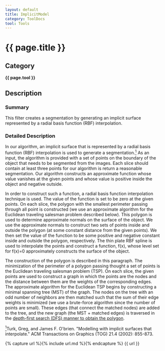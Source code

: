 ```yaml
---
layout: default
title: ImplicitModel
category: ToolDocs 
tool: Tools
---
```


# {{ page.title }} 

## Category

**{{ page.tool }}**

## Description

### Summary

This filter creates a segmentation by generating an implicit surface represented by a radial basis function (RBF) interpolation.

### Detailed Description

In our algorithm, an implicit surface that is represented by a radial basis function (RBF) interpolation is used to generate a segmentation.<a href="#f1" id="f1ref"><sup>1</sup></a>
As an input, the algorithm is provided with a set of points on the boundary of the object that needs to be segmented from the images.
Each slice should contain at least three points for our algorithm is return a reasonable segmentation.
Our algorithm constructs an approximate function whose value vanishes at the given points and whose value is positive inside the object and negative outside.

In order to construct such a function, a radial basis function interpolation technique is used.
The value of the function is set to be zero at the given points.
On each slice, the polygon with the smallest perimeter passing through all point is constructed (we use an approximate algorithm for the Euclidean traveling salesman problem described below).
This polygon is used to determine  approximate normals on the surface of the object.
We use the approximate normals to construct two sets of points inside and outside the polygon (at some constant distance from the given points).
We then set the value of the function to be some positive and negative constant inside and outside the polygon, respectively.
The thin plate RBF spline is used to interpolate the points and construct a function, f(x), whose level set for f(x)=0 approximately constructs the surface of the object.

The construction of the polygon is described in this paragraph.
The minimization of the perimeter of a polygon passing thought a set of points is the Euclidean traveling salesman problem (TSP).
On each slice, the given points are used to construct a graph in which the points are the nodes and the distance between them are the weights of the corresponding edges.
The approximate algorithm for the Euclidean TSP begins by constructing a minimal spanning tree (MST) of the graph.
The nodes on the tree with an odd number of neighbors are then matched such that the sum of their edge weights is minimized (we use a brute-force algorithm since the number of points are small).
These edges (that connect the matched nodes) are added to the tree, and the new graph (the MST + matched edges) is traversed in the [depth-first search (DFS) manner to obtain the polygon](http://vlsicad.ucsd.edu/courses/cse101/cse101-handout10-6up.pdf).

<a id="f1" href="#f1ref"><sup>1</sup></a>Turk, Greg, and James F. O'brien. "Modelling with implicit surfaces that interpolate." ACM Transactions on Graphics (TOG) 21.4 (2002): 855-873.

{% capture url %}{% include url.md %}{% endcapture %}
{{ url }}
